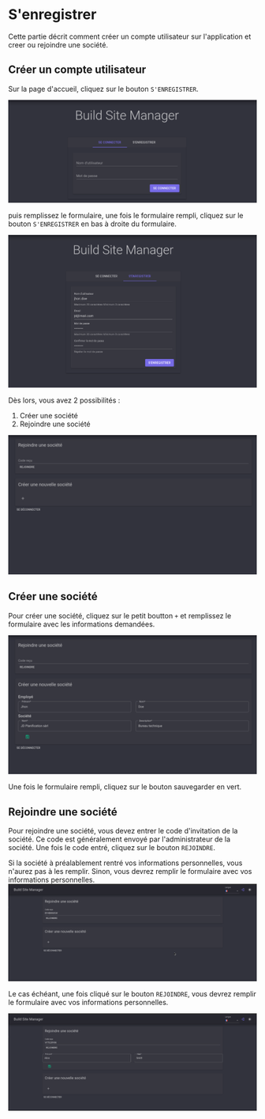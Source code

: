 # S'enregistrer

Cette partie décrit comment créer un compte utilisateur sur l'application et creer ou rejoindre une société.

## Créer un compte utilisateur
Sur la page d'accueil, cliquez sur le bouton `S'ENREGISTRER`.

![auth1](./assets/img/auth1.png)

puis remplissez le formulaire, une fois le formulaire rempli, cliquez sur le bouton `S'ENREGISTRER` en bas à droite du formulaire.

![auth2](./assets/img/auth2.png)

Dès lors, vous avez 2 possibilités :
1. Créer une société
2. Rejoindre une société

![auth3](./assets/img/auth3.png)

## Créer une société

Pour créer une société, cliquez sur le petit boutton `+` et remplissez le formulaire avec les informations demandées.

![auth_create_company](./assets/img/auth_create_company.png)

Une fois le formulaire rempli, cliquez sur le bouton sauvegarder en vert.

## Rejoindre une société 

Pour rejoindre une société, vous devez entrer le code d'invitation de la société. Ce code est généralement envoyé par l'administrateur de la société. Une fois le code entré, cliquez sur le bouton `REJOINDRE`.

Si la société à préalablement rentré vos informations personnelles, vous n'aurez pas à les remplir. Sinon, vous devrez remplir le formulaire avec vos informations personnelles.
![auth4](./assets/img/auth_join_company.png)

Le cas échéant, une fois cliqué sur le bouton `REJOINDRE`, vous devrez remplir le formulaire avec vos informations personnelles.

![auth5](./assets/img/auth_join_company_form.png)
